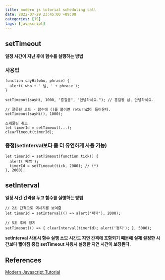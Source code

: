 ```yaml
---
title: modern js tutorial scheduling call
date: 2022-07-29 23:45:00 +09:00
categories: [JS]
tags: [javascript]
---
```


## setTimeout
**일정 시간이 지난 후에 함수를 실행하는 방법**

### 사용법
`````
function sayHi(who, phrase) {
  alert( who + ' 님, ' + phrase );
}

setTimeout(sayHi, 1000, "홍길동", "안녕하세요."); // 홍길동 님, 안녕하세요.

// 잘못된 코드 - 함수에 ()를 붙이면 return값이 들어온다.
setTimeout(sayHi(), 1000);
`````

`````
스케줄링 취소
let timerId = setTimeout(...);
clearTimeout(timerId);
`````

### 중첩(setInterval보다 좀 더 유연하게 사용 가능)
`````
let timerId = setTimeout(function tick() {
  alert('째깍');
  timerId = setTimeout(tick, 2000); // (*)
}, 2000);
`````

## setInterval
**일정 시간 간격을 두고 함수를 실행하는 방법**

`````
// 2초 간격으로 메시지를 보여줌
let timerId = setInterval(() => alert('째깍'), 2000);

// 5초 후에 정지
setTimeout(() => { clearInterval(timerId); alert('정지'); }, 5000);
`````

**setInterval 사용시 함수 실행 소모 시간도 지연 간격에 포함되기 때문에 실제 설정한 시간보다 짧아짐**
**중첩 setTimeout 사용시 설정한 지연 시간이 보장된다.**

## References
[Modern Javascript Tutorial](https://ko.javascript.info/)   

